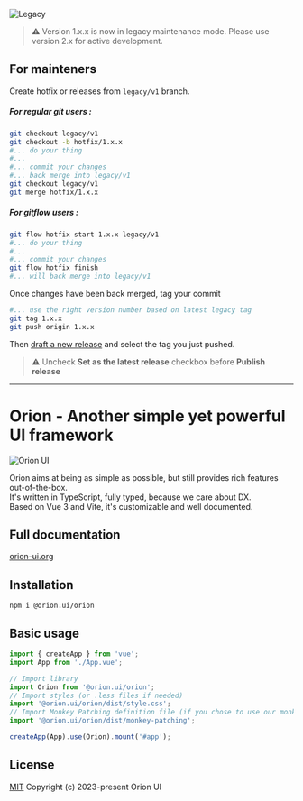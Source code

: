 ![Legacy](https://img.shields.io/badge/status-legacy-lightgrey)

> ⚠️ Version 1.x.x is now in legacy maintenance mode. Please use version 2.x for active development.

## For mainteners

Create hotfix or releases from `legacy/v1` branch.

##### For regular git users :

```sh
git checkout legacy/v1
git checkout -b hotfix/1.x.x
#... do your thing
#...
#... commit your changes
#... back merge into legacy/v1
git checkout legacy/v1
git merge hotfix/1.x.x
```

##### For gitflow users :

```sh
git flow hotfix start 1.x.x legacy/v1
#... do your thing
#...
#... commit your changes
git flow hotfix finish
#... will back merge into legacy/v1
```

Once changes have been back merged, tag your commit

```sh
#... use the right version number based on latest legacy tag
git tag 1.x.x
git push origin 1.x.x
```

Then [draft a new release](https://github.com/orion-ui/orion-ui/releases/new) and select the tag you just pushed.

> ⚠️ Uncheck **Set as the latest release** checkbox before **Publish release**

---

# Orion - Another simple yet powerful UI framework

![Orion UI](https://repository-images.githubusercontent.com/616359964/fad1ee21-1781-452f-843d-43af9eda0802)

Orion aims at being as simple as possible, but still provides rich features out-of-the-box.\
It's written in TypeScript, fully typed, because we care about DX.\
Based on Vue 3 and Vite, it's customizable and well documented.

## Full documentation

[orion-ui.org](https://orion-ui.org/)

## Installation

`npm i @orion.ui/orion`

## Basic usage

```ts
import { createApp } from 'vue';
import App from './App.vue';

// Import library
import Orion from '@orion.ui/orion';
// Import styles (or .less files if needed)
import '@orion.ui/orion/dist/style.css';
// Import Monkey Patching definition file (if you chose to use our monkeyPatching)
import '@orion.ui/orion/dist/monkey-patching';

createApp(App).use(Orion).mount('#app');
```

## License

[MIT](https://opensource.org/licenses/MIT) Copyright (c) 2023-present Orion UI

